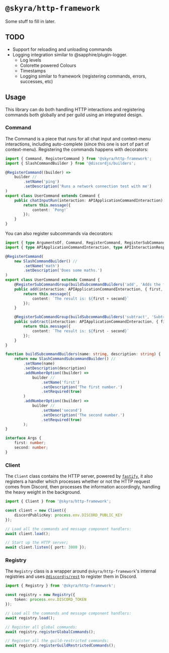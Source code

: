# `@skyra/http-framework`

Some stuff to fill in later.

## TODO

-   Support for reloading and unloading commands
-   Logging integration similar to @sapphire/plugin-logger.
    -   Log levels
    -   Colorette powered Colours
    -   Timestamps
    -   Logging similar to framework (registering commands, errors, successes, etc)

## Usage

This library can do both handling HTTP interactions and registering commands both globally and per guild using an integrated design.

### Command

The Command is a piece that runs for all chat input and context-menu interactions, including auto-complete (since this one is sort of part of context-menu). Registering the commands happens with decorators:

```typescript
import { Command, RegisterCommand } from '@skyra/http-framework';
import { SlashCommandBuilder } from '@discordjs/builders';

@RegisterCommand((builder) =>
	builder //
		.setName('ping')
		.setDescription('Runs a network connection test with me')
)
export class UserCommand extends Command {
	public chatInputRun(interaction: APIApplicationCommandInteraction): APIInteractionResponse {
		return this.message({
			content: `Pong!`
		});
	}
}
```

You can also register subcommands via decorators:

```typescript
import { type ArgumentsOf, Command, RegisterCommand, RegisterSubCommandGroup, makeSubCommandBody } from '@skyra/http-framework';
import { type APIApplicationCommandInteraction, type APIInteractionResponse, ApplicationCommandOptionType } from 'discord-api-types/v9';

@RegisterCommand(
	new SlashCommandBuilder() //
		.setName('math')
		.setDescription('Does some maths.')
)
export class UserCommand extends Command {
	@RegisterSubCommandGroup(buildSubcommandBuilders('add', 'Adds the first number to the second number'));
	public add(interaction: APIApplicationCommandInteraction, { first, second }: Args): APIInteractionResponse {
		return this.message({
			content: `The result is: ${first + second}`
		});
	}

	@RegisterSubCommandGroup(buildSubcommandBuilders('subtract', 'Subtracts the second number from the first number'));
	public subtract(interaction: APIApplicationCommandInteraction, { first, second }: Args): APIInteractionResponse {
		return this.message({
			content: `The result is: ${first - second}`
		});
	}
}

function buildSubcommandBuilders(name: string, description: string) {
	return new SlashCommandSubcommandBuilder() //
		.setName(name)
		.setDescription(description)
		.addNumberOption((builder) =>
			builder //
				.setName('first')
				.setDescription('The first number.')
				.setRequired(true)
		)
		.addNumberOption((builder) =>
			builder //
				.setName('second')
				.setDescription('The second number.')
				.setRequired(true)
		);
}

interface Args {
	first: number;
	second: number;
}
```

### Client

The `Client` class contains the HTTP server, powered by [`fastify`], it also registers a handler which processes whether or not the HTTP request comes from Discord, then processes the information accordingly, handling the heavy weight in the background.

```typescript
import { Client } from '@skyra/http-framework';

const client = new Client({
	discordPublicKey: process.env.DISCORD_PUBLIC_KEY
});

// Load all the commands and message component handlers:
await client.load();

// Start up the HTTP server;
await client.listen({ port: 3000 });
```

### Registry

The `Registry` class is a wrapper around `@skyra/http-framework`'s internal registries and uses [`@discordjs/rest`] to register them in Discord.

```typescript
import { Registry } from '@skyra/http-framework';

const registry = new Registry({
	token: process.env.DISCORD_TOKEN
});

// Load all the commands and message component handlers:
await registry.load();

// Register all global commands:
await registry.registerGlobalCommands();

// Register all the guild-restricted commands:
await registry.registerGuildRestrictedCommands();
```

[`fastify`]: https://www.npmjs.com/package/fastify
[`@discordjs/rest`]: https://www.npmjs.com/package/@discordjs/rest

